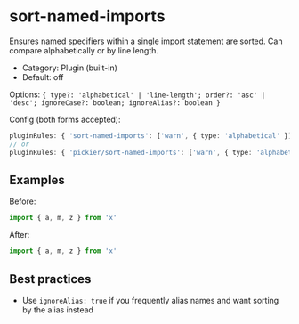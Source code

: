 # sort-named-imports

Ensures named specifiers within a single import statement are sorted. Can compare alphabetically or by line length.

- Category: Plugin (built-in)
- Default: off

Options: `{ type?: 'alphabetical' | 'line-length'; order?: 'asc' | 'desc'; ignoreCase?: boolean; ignoreAlias?: boolean }`

Config (both forms accepted):

```ts
pluginRules: { 'sort-named-imports': ['warn', { type: 'alphabetical' }] }
// or
pluginRules: { 'pickier/sort-named-imports': ['warn', { type: 'alphabetical' }] }
```

## Examples

Before:

```ts
import { a, m, z } from 'x'
```

After:

```ts
import { a, m, z } from 'x'
```

## Best practices

- Use `ignoreAlias: true` if you frequently alias names and want sorting by the alias instead
